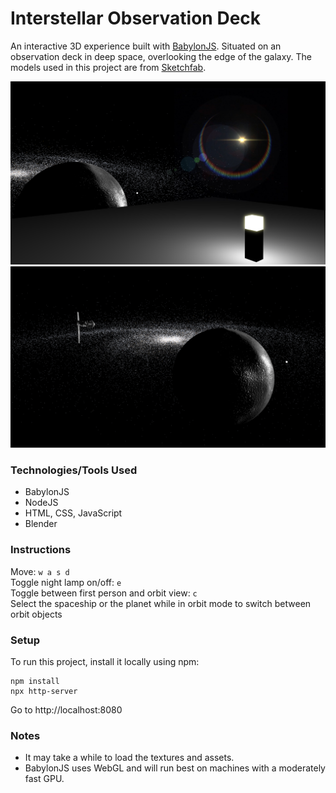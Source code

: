 # Interstellar Observation Deck
An interactive 3D experience built with [BabylonJS](https://www.babylonjs.com/). Situated on an observation deck in deep space, overlooking the edge of the galaxy. The models used in this project are from [Sketchfab](https://sketchfab.com/).

![Screenshot 1](screenshot1.png) ![Screenshot 2](screenshot2.png)

### Technologies/Tools Used
* BabylonJS
* NodeJS
* HTML, CSS, JavaScript
* Blender

### Instructions
Move: `w a s d`  
Toggle night lamp on/off: `e`  
Toggle between first person and orbit view: `c`  
Select the spaceship or the planet while in orbit mode to switch between orbit objects

### Setup
To run this project, install it locally using npm:  
```
npm install
npx http-server
```

Go to http://localhost:8080

### Notes
* It may take a while to load the textures and assets.
* BabylonJS uses WebGL and will run best on machines with a moderately fast GPU.
